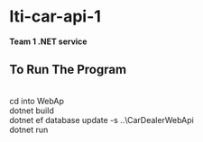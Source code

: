 # lti-car-api-1
<b> Team 1 .NET service 
<br>
## To Run The Program 
</b>
<br>
cd into WebAp
<br>
dotnet build
<br>
dotnet ef database update  -s ..\CarDealerWebApi
<br>
dotnet run
